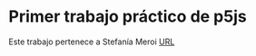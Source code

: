 # Primer trabajo práctico de p5js

Este trabajo pertenece a Stefanía Meroi
[URL](https://editor.p5js.org/sny/full/0jKBweFPP)